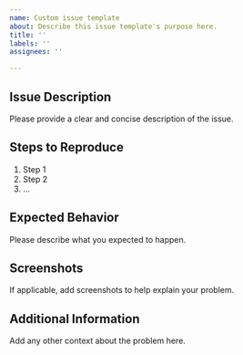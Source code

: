 ```yaml
---
name: Custom issue template
about: Describe this issue template's purpose here.
title: ''
labels: ''
assignees: ''

---
```


## Issue Description
Please provide a clear and concise description of the issue.

## Steps to Reproduce
1. Step 1
2. Step 2
3. ...

## Expected Behavior
Please describe what you expected to happen.

## Screenshots
If applicable, add screenshots to help explain your problem.

## Additional Information
Add any other context about the problem here.
